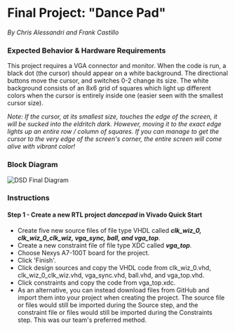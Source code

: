 # Final Project: "Dance Pad"
*By Chris Alessandri and Frank Castillo*
### Expected Behavior & Hardware Requirements

This project requires a VGA connector and monitor. When the code is run, a black dot (the cursor) should appear on a white background. The directional buttons move the cursor, and switches 0-2 change its size. The white background consists of an 8x6 grid of squares which light up different colors when the cursor is entirely inside one (easier seen with the smallest cursor size).

*Note: If the cursor, at its smallest size, touches the edge of the screen, it will be sucked into the eldritch dark. However, moving it to the exact edge lights up an entire row / column of squares. If you can manage to get the cursor to the very edge of the screen's corner, the entire screen will come alive with vibrant color!*

### Block Diagram
![DSD Final Diagram](https://github.com/Cowlord3001/Digital-System-Design/assets/39775736/85e00fe9-52b0-42df-a181-3c0ba23e6f85)

### Instructions
#### Step 1 - Create a new RTL project *dancepad* in Vivado Quick Start
- Create five new source files of file type VHDL called ***clk_wiz_0, clk_wiz_0_clk_wiz, vga_sync, ball, and vga_top***.
- Create a new constraint file of file type XDC called ***vga_top***.
- Choose Nexys A7-100T board for the project.
- Click 'Finish'.
- Click design sources and copy the VHDL code from clk_wiz_0.vhd, clk_wiz_0_clk_wiz.vhd, vga_sync.vhd, ball.vhd, and vga_top.vhd.
- Click constraints and copy the code from vga_top.xdc.
- As an alternative, you can instead download files from GitHub and import them into your project when creating the project. The source file or files would still be imported during the Source step, and the constraint file or files would still be imported during the Constraints step. This was our team's preferred method.


